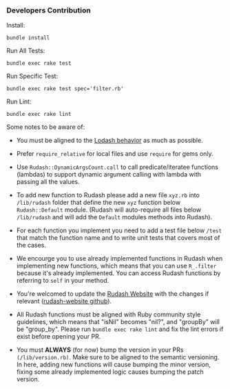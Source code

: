 ### Developers Contribution 
Install:
```
bundle install
```

Run All Tests:
```
bundle exec rake test
```

Run Specific Test:
```
bundle exec rake test spec='filter.rb'
```

Run Lint:
```
bundle exec rake lint
```

Some notes to be aware of:

- You must be aligned to the [Lodash behavior](https://lodash.com/docs/4.17.15) as much as possible.

- Prefer `require_relative` for local files and use `require` for gems only.

- Use `Rudash::DynamicArgsCount.call` to call predicate/iteratee functions (lambdas) to support dynamic argument calling with lambda with passing all the values.

- To add new function to Rudash please add a new file `xyz.rb` into `/lib/rudash` folder that define the new `xyz` function below `Rudash::Default` module. (Rudash will auto-require all files below `/lib/rudash` and will add the `Default` modules methods into Rudash).

- For each function you implement you need to add a test file below `/test` that match the function name and to write unit tests that covers most of the cases.

- We encourge you to use already implemented functions in Rudash when implementing new functions, which means that you can use `R_.filter` because it's already implemented. You can access Rudash functions by referring to `self` in your method.

- You're welcomed to update the [Rudash Website](https://rudash-website.now.sh/) with the changes if relevant ([rudash-website github](https://github.com/Attrash-Islam/rudash-website)).

- All Rudash functions must be aligned with Ruby community style guidelines, which means that "isNil" becomes "nil?", and "groupBy" will be "group_by". Please run `bundle exec rake lint` and fix the lint errors if exist before opening your PR.

- You must **ALWAYS** (for now) bump the version in your PRs `(/lib/version.rb)`. Make sure to be aligned to the semantic versioning. In here, adding new functions will cause bumping the minor version, fixing some already implemented logic causes bumping the patch version.
